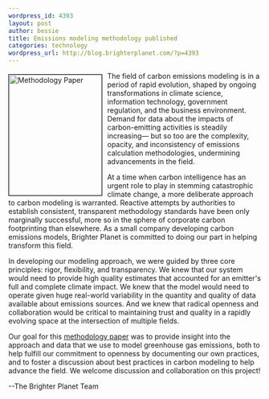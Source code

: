 ```yaml
--- 
wordpress_id: 4393
layout: post
author: bessie
title: Emissions modeling methodology published
categories: technology
wordpress_url: http://blog.brighterplanet.com/?p=4393
---
```

<a href="http://attachments.brighterplanet.com/press_items/local_copies/70/original/carbon_modeling_methodology.pdf"><img style="float: left; border: 1px solid black; width: 185px; margin-right: 10px; margin-top: 5px;" src="http://farm5.static.flickr.com/4137/4744184898_835ed04dbf_m.jpg" alt="Methodology Paper" width="185" height="240" /></a>

The field of carbon emissions modeling is in a period of rapid evolution, shaped by ongoing transformations in climate science, information technology, government regulation, and the business environment. Demand for data about the impacts of carbon-emitting activities is steadily increasing— but so too are the complexity, opacity, and inconsistency of emissions calculation methodologies, undermining advancements in the field.

At a time when carbon intelligence has an urgent role to play in stemming catastrophic climate change, a more deliberate approach to carbon modeling is warranted. Reactive attempts by authorities to establish consistent, transparent methodology standards have been only marginally successful, more so in the sphere of corporate carbon footprinting than elsewhere. As a small company developing carbon emissions models, Brighter Planet is committed to doing our part in helping transform this field.

In developing our modeling approach, we were guided by three core principles: rigor, flexibility, and transparency. We knew that our system would need to provide high quality estimates that accounted for an emitter's full and complete climate impact. We knew that the model would need to operate given huge real-world variability in the quantity and quality of data available about emissions sources. And we knew that radical openness and collaboration would be critical to maintaining trust and quality in a rapidly evolving space at the intersection of multiple fields.

Our goal for this [methodology paper](http://attachments.brighterplanet.com/press_items/local_copies/69/original/modeling_methodology_lowdef.pdf) was to provide insight into the approach and data that we use to model greenhouse gas emissions, both to help fulfill our commitment to openness by documenting our own practices, and to foster a discussion about best practices in carbon modeling to help advance the field. We welcome discussion and collaboration on this project!

--The Brighter Planet Team
